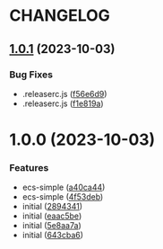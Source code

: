 # CHANGELOG

## [1.0.1](https://github.com/thejaswitricon/lerna-semantic-release/compare/v1.0.0...v1.0.1) (2023-10-03)


### Bug Fixes

* .releaserc.js ([f56e6d9](https://github.com/thejaswitricon/lerna-semantic-release/commit/f56e6d9440ec78f922bb121783e6eb17690f9a30))
* .releaserc.js ([f1e819a](https://github.com/thejaswitricon/lerna-semantic-release/commit/f1e819addc14d10ee2d64b2c5c7a52ee00087c8f))

# 1.0.0 (2023-10-03)


### Features

* ecs-simple ([a40ca44](https://github.com/thejaswitricon/lerna-semantic-release/commit/a40ca441e58558c8cb2fe2a0a25fa557bb2faef6))
* ecs-simple ([4f53deb](https://github.com/thejaswitricon/lerna-semantic-release/commit/4f53deb568cf7738d7142d352cdb9ed08800d601))
* initial ([2894341](https://github.com/thejaswitricon/lerna-semantic-release/commit/289434121a1b7f491a101a3a1f26add9269b1b02))
* initial ([eaac5be](https://github.com/thejaswitricon/lerna-semantic-release/commit/eaac5be0f65c215aa536bbda54b9d5c95d22964c))
* initial ([5e8aa7a](https://github.com/thejaswitricon/lerna-semantic-release/commit/5e8aa7a683c3bc9bb6d1ca4e6e73ae86cead926d))
* initial ([643cba6](https://github.com/thejaswitricon/lerna-semantic-release/commit/643cba668b1f7d6846d67fbc77bd29ae1de59354))
